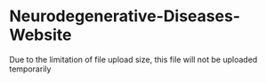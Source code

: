 # Neurodegenerative-Diseases-Website
Due to the limitation of file upload size, this file will not be uploaded temporarily
